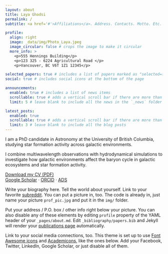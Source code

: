 ```yaml
---
layout: about
title: Laya Ghodsi
permalink: /
subtitle: <a href='#'>Affiliations</a>. Address. Contacts. Motto. Etc.

profile:
  align: right
  image: _data/img/Photo_Laya.jpeg
  image_circular: false # crops the image to make it circular
  more_info: >
    <p>555 Hennings Building</p>
    <p>123 325 - 6224 Agricultural Road </p>
    <p>Vancouver, BC V6T 1Z1 12345</p>

selected_papers: true # includes a list of papers marked as "selected={true}"
social: true # includes social icons at the bottom of the page

announcements:
  enabled: true # includes a list of news items
  scrollable: true # adds a vertical scroll bar if there are more than 3 news items
  limit: 5 # leave blank to include all the news in the `_news` folder

latest_posts:
  enabled: true
  scrollable: true # adds a vertical scroll bar if there are more than 3 new posts items
  limit: 3 # leave blank to include all the blog posts
---
```


I am a PhD candidate in Astronomy at the University of British Columbia, studying star formation activity across galactic environments.

I combine multiwavelength observations with hydrodynamical simulations to investigate how galactic environments affect the baryon cycle in galactic ecosystems and star formation activity.  

[Download my CV (PDF)](https://drive.google.com/drive/my-drive)  
[Google Scholar](https://scholar.google.ca/citations?user=mvF4BUwAAAAJ&hl=en&oi=ao) · [ORCID](https://orcid.org/0009-0008-8936-1625) · [ADS](https://ui.adsabs.harvard.edu/search/p_=0&q=author%3A%22Ghodsi%2C%20Laya%22&sort=date%20desc%2C%20bibcode%20desc)


Write your biography here. Tell the world about yourself. Link to your favorite [subreddit](http://reddit.com). You can put a picture in, too. The code is already in, just name your picture `prof_pic.jpg` and put it in the `img/` folder.

Put your address / P.O. box / other info right below your picture. You can also disable any of these elements by editing `profile` property of the YAML header of your `_pages/about.md`. Edit `_bibliography/papers.bib` and Jekyll will render your [publications page](/al-folio/publications/) automatically.

Link to your social media connections, too. This theme is set up to use [Font Awesome icons](https://fontawesome.com/) and [Academicons](https://jpswalsh.github.io/academicons/), like the ones below. Add your Facebook, Twitter, LinkedIn, Google Scholar, or just disable all of them.
